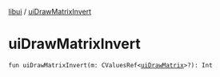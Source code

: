 [libui](README.md) / [uiDrawMatrixInvert](ui-draw-matrix-invert.md)

# uiDrawMatrixInvert

`fun uiDrawMatrixInvert(m: CValuesRef<`[`uiDrawMatrix`](ui-draw-matrix/README.md)`>?): Int`
